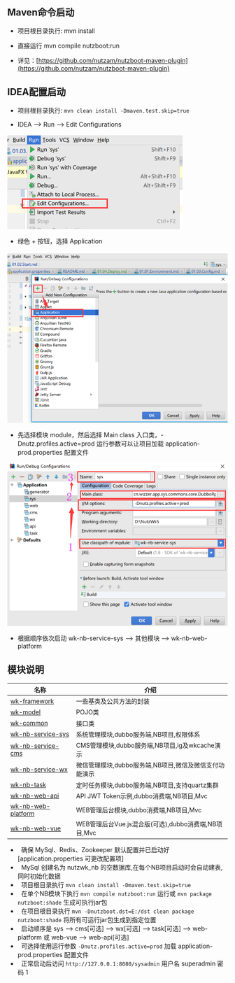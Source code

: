 ## Maven命令启动

* 项目根目录执行: mvn install

* 直接运行 mvn compile nutzboot:run

* 详见：[https://github.com/nutzam/nutzboot-maven-plugin](https://github.com/nutzam/nutzboot-maven-plugin)

## IDEA配置启动

* 项目根目录执行: `mvn clean install -Dmaven.test.skip=true`

* IDEA --> Run --> Edit Configurations

![run01](../images/03.png)

* 绿色 + 按钮，选择 Application

![run01](../images/04.png)


* 先选择模块 module，然后选择 Main class 入口类，-Dnutz.profiles.active=prod 运行参数可以让项目加载 application-prod.properties 配置文件

![run01](../images/05.png)

* 根据顺序依次启动 wk-nb-service-sys --> 其他模块 --> wk-nb-web-platform

## 模块说明

| 名称                                     | 介绍                                     |
| ---------------------------------------- | ---------------------------------------- |
|[wk-framework](wk-framework) |一些基类及公共方法的封装|
|[wk-model](wk-app/wk-model) |POJO类|
|[wk-common](wk-app/wk-common) |接口类|
|[wk-nb-service-sys](wk-app/wk-nb-service-sys) |系统管理模块,dubbo服务端,NB项目,权限体系|
|[wk-nb-service-cms](wk-app/wk-nb-service-cms) |CMS管理模块,dubbo服务端,NB项目,ig及wkcache演示|
|[wk-nb-service-wx](wk-app/wk-nb-service-wx) |微信管理模块,dubbo服务端,NB项目,微信及微信支付功能演示|
|[wk-nb-task](wk-app/wk-nb-task) |定时任务模块,dubbo服务端,NB项目,支持quartz集群|
|[wk-nb-web-api](wk-app/wk-nb-web-api) |API JWT Token示例,dubbo消费端,NB项目,Mvc|
|[wk-nb-web-platform](wk-app/wk-nb-web-platform) |WEB管理后台模块,dubbo消费端,NB项目,Mvc|
|[wk-nb-web-vue](wk-app/wk-nb-web-vue) |WEB管理后台Vue.js混合版(可选),dubbo消费端,NB项目,Mvc|

*   确保 MySql、Redis、Zookeeper 默认配置并已启动好[application.properties 可更改配置项]
*   MySql 创建名为 nutzwk_nb 的空数据库,在每个NB项目启动时会自动建表,同时初始化数据
*   项目根目录执行 `mvn clean install -Dmaven.test.skip=true`
*   在单个NB模块下执行 `mvn compile nutzboot:run` 运行或 `mvn package nutzboot:shade` 生成可执行jar包
*   在项目根目录执行 `mvn -Dnutzboot.dst=E:/dst clean package nutzboot:shade` 将所有可运行jar包生成到指定位置
*   启动顺序是 sys --> cms[可选] --> wx[可选] --> task[可选] --> web-platform 或 web-vue --> web-api[可选]
*   可选择使用运行参数 `-Dnutz.profiles.active=prod` 加载 application-prod.properties 配置文件
*   正常启动后访问 `http://127.0.0.1:8080/sysadmin` 用户名 superadmin 密码 1